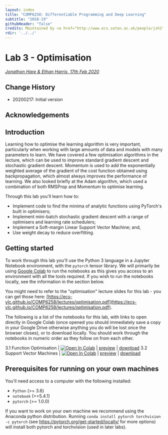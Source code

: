 ```yaml
---
layout: index
title: "COMP6258: Differentiable Programming and Deep Learning"
subtitle: "2018-19"
githubHeader: "false"
credits: Maintained by <a href="http://www.ecs.soton.ac.uk/people/jsh2">Professor Jonathon Hare</a>.
rdir: '../../'
---
```


# Lab 3 - Optimisation

_[Jonathon Hare & Ethan Harris, 17th Feb 2020](https://github.com/ecs-vlc/COMP6258)_

## Change History

- 20200217: Initial version

## Acknowledgements

## Introduction 

Learning how to optimise the learning algorithm is very important, particularly when working with large amounts of data and models with many parameters to learn. We have covered a few optimisation algorithms in the lecture, which can be used to improve standard gradient descent and stochastic gradient descent. Momentum is used to add the exponentially weighted average of the gradient of the cost function obtained using backpropagation, which almost always improves the performance of learning. We also looked briefly at the Adam algorithm, which used a combination of both RMSProp and Momentum to optimise learning.

Through this lab you'll learn how to:

* Implement code to find the minima of analytic functions using PyTorch's built in optimisers; 
* Implement mini-batch stochastic gradient descent with a range of optimisers and learning rate schedulers; 
* Implement a Soft-margin Linear Support Vector Machine; and, 
* Use weight decay to reduce overfitting.

## Getting started 
To work through this lab you'll use the Python 3 language in a Jupyter Notebook environment, with the `pytorch` tensor library. We will primarily be using [Google Colab](http://colab.research.google.com/) to run the notebooks as this gives you access to an environment with all the tools required. If you wish to run the notebooks locally, see the information in the section below.

You might need to refer to the "optimisation" lecture slides for this lab - you can get those here: [https://ecs-vlc.github.io/COMP6258/lectures/optimisation.pdf](https://ecs-vlc.github.io/COMP6258/lectures/optimisation.pdf).

The following is a list of the notebooks for this lab, with links to open directly in Google Colab (once opened you should immediately save a copy in your Google Drive otherwise anything you do will be lost once the browser closes), or to download locally. You should work through the notebooks in numeric order as they follow on from each other. 


3.1 Function Optimisation | [![Open In Colab](https://colab.research.google.com/assets/colab-badge.svg)](https://colab.research.google.com/github/ecs-vlc/COMP6258/blob/master/docs/labs/lab3/3_1_FunctionOptimisation.ipynb) | [preview](https://github.com/ecs-vlc/COMP6258/blob/master/docs/labs/lab3/3_1_FunctionOptimisation.ipynb) | [download](https://raw.githubusercontent.com/ecs-vlc/COMP6258/master/docs/labs/lab3/3_1_FunctionOptimisation.ipynb)
3.2 Support Vector Machines | [![Open In Colab](https://colab.research.google.com/assets/colab-badge.svg)](https://colab.research.google.com/github/ecs-vlc/COMP6258/blob/master/docs/labs/lab3/3_2_SVM.ipynb) | [preview](https://github.com/ecs-vlc/COMP6258/blob/master/docs/labs/lab3/3_2_SVM.ipynb) | [download](https://raw.githubusercontent.com/ecs-vlc/COMP6258/master/docs/labs/lab3/3_2_SVM.ipynb)


## Prerequisites for running on your own machines
You'll need access to a computer with the following installed:

- `Python` (>= 3.6)
- `notebook` (>=5.4.1)
- `pytorch` (>= 1.0.0)

If you want to work on your own machine we recommend using the Anaconda python distribution. Running `conda install pytorch torchvision -c pytorch` (see https://pytorch.org/get-started/locally/ for more options) will install both pytorch and torchvision (used in later labs). 
